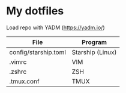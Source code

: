 # My dotfiles  
  
Load repo with YADM (https://yadm.io/)  

| File | Program |
| --------- | --------- |
| config/starship.toml | Starship (Linux) |
| .vimrc | VIM |
| .zshrc | ZSH |
| .tmux.conf | TMUX |  
